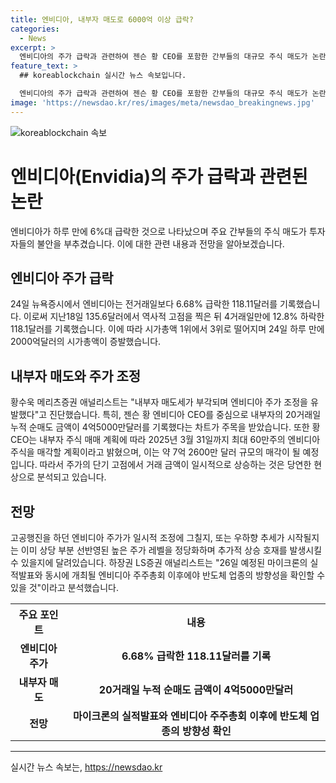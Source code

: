 ```yaml
---
title: 엔비디아, 내부자 매도로 6000억 이상 급락?
categories:
  - News
excerpt: >
  엔비디아의 주가 급락과 관련하여 젠슨 황 CEO를 포함한 간부들의 대규모 주식 매도가 논란을 빚었습니다. 엔비디아 주가는 하루 만에 6.68% 급락하여 시가총액 1위에서 3위로 밀려났고, 2000억달러의 시가총액이 사라졌습니다. 내부자들의 대규모 매도가 주가 조정을 유발하며 투자자들의 불안을 촉발했는데, 황 CEO를 중심으로 내부자의 대규모 매도가 주목을 받고 있습니다. 이에 대한 분석과 전망이 관심을 모으고 있으며, 마이크론의 실적 발표와 엔비디아의 주주총회 결과를 향한 기대감이 주가에 영향을 미칠 전망입니다.
feature_text: >
  ## koreablockchain 실시간 뉴스 속보입니다.

  엔비디아의 주가 급락과 관련하여 젠슨 황 CEO를 포함한 간부들의 대규모 주식 매도가 논란을 빚었습니다. 엔비디아 주가는 하루 만에 6.68% 급락하여 시가총액 1위에서 3위로 밀려났고, 2000억달러의 시가총액이 사라졌습니다. 내부자들의 대규모 매도가 주가 조정을 유발하며 투자자들의 불안을 촉발했는데, 황 CEO를 중심으로 내부자의 대규모 매도가 주목을 받고 있습니다. 이에 대한 분석과 전망이 관심을 모으고 있으며, 마이크론의 실적 발표와 엔비디아의 주주총회 결과를 향한 기대감이 주가에 영향을 미칠 전망입니다.
image: 'https://newsdao.kr/res/images/meta/newsdao_breakingnews.jpg'
---
```


<p><img src="https://newsdao.kr/res/images/meta/newsdao_breakingnews.jpg" alt="koreablockchain 속보" /></p>

<h1>엔비디아(Envidia)의 주가 급락과 관련된 논란</h1>

<p data-ke-size="size16">엔비디아가 하루 만에 6%대 급락한 것으로 나타났으며 주요 간부들의 주식 매도가 투자자들의 불안을 부추겼습니다. 이에 대한 관련 내용과 전망을 알아보겠습니다.</p>

<h2>엔비디아 주가 급락</h2>

<p data-ke-size="size16">24일 뉴욕증시에서 엔비디아는 전거래일보다 6.68% 급락한 118.11달러를 기록했습니다. 이로써 지난18일 135.6달러에서 역사적 고점을 찍은 뒤 4거래일만에 12.8% 하락한 118.1달러를 기록했습니다. 이에 따라 시가총액 1위에서 3위로 떨어지며 24일 하루 만에 2000억달러의 시가총액이 증발했습니다.</p>

<h2>내부자 매도와 주가 조정</h2>

<p data-ke-size="size16">황수욱 메리츠증권 애널리스트는 "내부자 매도세가 부각되며 엔비디아 주가 조정을 유발했다"고 진단했습니다. 특히, 젠슨 황 엔비디아 CEO를 중심으로 내부자의 20거래일 누적 순매도 금액이 4억5000만달러를 기록했다는 차트가 주목을 받았습니다. 또한 황 CEO는 내부자 주식 매매 계획에 따라 2025년 3월 31일까지 최대 60만주의 엔비디아 주식을 매각할 계획이라고 밝혔으며, 이는 약 7억 2600만 달러 규모의 매각이 될 예정입니다. 따라서 주가의 단기 고점에서 거래 금액이 일시적으로 상승하는 것은 당연한 현상으로 분석되고 있습니다.</p>

<h2>전망</h2>

<p data-ke-size="size16">고공행진을 하던 엔비디아 주가가 일시적 조정에 그칠지, 또는 우하향 추세가 시작될지는 이미 상당 부분 선반영된 높은 주가 레벨을 정당화하며 추가적 상승 호재를 발생시킬 수 있을지에 달려있습니다. 하장권 LS증권 애널리스트는 "26일 예정된 마이크론의 실적발표와 동시에 개최될 엔비디아 주주총회 이후에야 반도체 업종의 방향성을 확인할 수 있을 것"이라고 분석했습니다.</p>

<table>
   <tr>
      <th>주요 포인트</th>
      <th>내용</th>
   </tr>
   <tr>
      <td style="text-align: center; height: 17px;"><b>엔비디아 주가</b></td>
      <td style="text-align: center; height: 17px;"><b>6.68% 급락한 118.11달러를 기록</b></td>
   </tr>
   <tr>
      <td style="text-align: center; height: 17px;"><b>내부자 매도</b></td>
      <td style="text-align: center; height: 17px;"><b>20거래일 누적 순매도 금액이 4억5000만달러</b></td>
   </tr>
   <tr>
      <td style="text-align: center; height: 17px;"><b>전망</b></td>
      <td style="text-align: center; height: 17px;"><b>마이크론의 실적발표와 엔비디아 주주총회 이후에 반도체 업종의 방향성 확인</b></td>
   </tr>
</table>

<hr>
실시간 뉴스 속보는, <a href="https://newsdao.kr" rel="dofollow">https://newsdao.kr</a>


